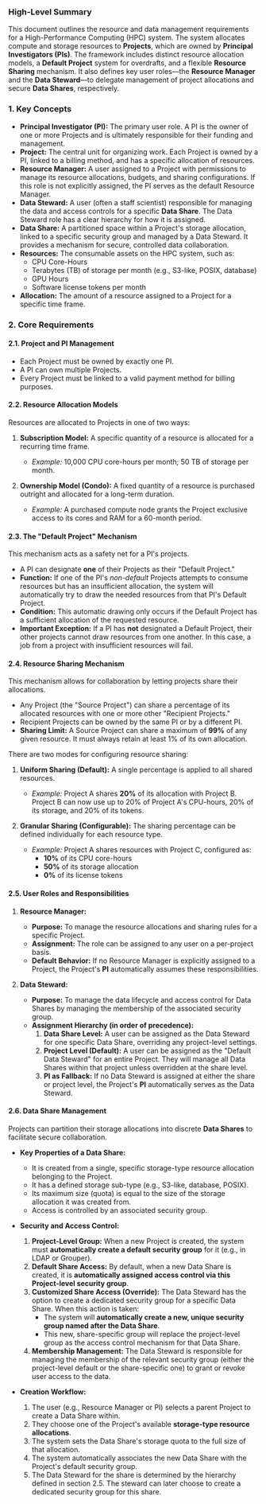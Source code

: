 ### **High-Level Summary**

This document outlines the resource and data management requirements for a High-Performance Computing (HPC) system. The system allocates compute and storage resources to **Projects**, which are owned by **Principal Investigators (PIs)**. The framework includes distinct resource allocation models, a **Default Project** system for overdrafts, and a flexible **Resource Sharing** mechanism. It also defines key user roles—the **Resource Manager** and the **Data Steward**—to delegate management of project allocations and secure **Data Shares**, respectively.

### **1. Key Concepts**

*   **Principal Investigator (PI):** The primary user role. A PI is the owner of one or more Projects and is ultimately responsible for their funding and management.
*   **Project:** The central unit for organizing work. Each Project is owned by a PI, linked to a billing method, and has a specific allocation of resources.
*   **Resource Manager:** A user assigned to a Project with permissions to manage its resource allocations, budgets, and sharing configurations. If this role is not explicitly assigned, the PI serves as the default Resource Manager.
*   **Data Steward:** A user (often a staff scientist) responsible for managing the data and access controls for a specific **Data Share**. The Data Steward role has a clear hierarchy for how it is assigned.
*   **Data Share:** A partitioned space within a Project's storage allocation, linked to a specific security group and managed by a Data Steward. It provides a mechanism for secure, controlled data collaboration.
*   **Resources:** The consumable assets on the HPC system, such as:
    *   CPU Core-Hours
    *   Terabytes (TB) of storage per month (e.g., S3-like, POSIX, database)
    *   GPU Hours
    *   Software license tokens per month
*   **Allocation:** The amount of a resource assigned to a Project for a specific time frame.

### **2. Core Requirements**

#### **2.1. Project and PI Management**
*   Each Project must be owned by exactly one PI.
*   A PI can own multiple Projects.
*   Every Project must be linked to a valid payment method for billing purposes.

#### **2.2. Resource Allocation Models**
Resources are allocated to Projects in one of two ways:

1.  **Subscription Model:** A specific quantity of a resource is allocated for a recurring time frame.
    *   *Example:* 10,000 CPU core-hours per month; 50 TB of storage per month.

2.  **Ownership Model (Condo):** A fixed quantity of a resource is purchased outright and allocated for a long-term duration.
    *   *Example:* A purchased compute node grants the Project exclusive access to its cores and RAM for a 60-month period.

#### **2.3. The "Default Project" Mechanism**
This mechanism acts as a safety net for a PI's projects.

*   A PI can designate **one** of their Projects as their "Default Project."
*   **Function:** If one of the PI's *non-default* Projects attempts to consume resources but has an insufficient allocation, the system will automatically try to draw the needed resources from that PI's Default Project.
*   **Condition:** This automatic drawing only occurs if the Default Project has a sufficient allocation of the requested resource.
*   **Important Exception:** If a PI has **not** designated a Default Project, their other projects cannot draw resources from one another. In this case, a job from a project with insufficient resources will fail.

#### **2.4. Resource Sharing Mechanism**
This mechanism allows for collaboration by letting projects share their allocations.

*   Any Project (the "Source Project") can share a percentage of its allocated resources with one or more other "Recipient Projects."
*   Recipient Projects can be owned by the same PI or by a different PI.
*   **Sharing Limit:** A Source Project can share a maximum of **99%** of any given resource. It must always retain at least 1% of its own allocation.

There are two modes for configuring resource sharing:

1.  **Uniform Sharing (Default):** A single percentage is applied to all shared resources.
    *   *Example:* Project A shares **20%** of its allocation with Project B. Project B can now use up to 20% of Project A's CPU-hours, 20% of its storage, and 20% of its tokens.

2.  **Granular Sharing (Configurable):** The sharing percentage can be defined individually for each resource type.
    *   *Example:* Project A shares resources with Project C, configured as:
        *   **10%** of its CPU core-hours
        *   **50%** of its storage allocation
        *   **0%** of its license tokens

#### **2.5. User Roles and Responsibilities**

1.  **Resource Manager:**
    *   **Purpose:** To manage the resource allocations and sharing rules for a specific Project.
    *   **Assignment:** The role can be assigned to any user on a per-project basis.
    *   **Default Behavior:** If no Resource Manager is explicitly assigned to a Project, the Project's **PI** automatically assumes these responsibilities.

2.  **Data Steward:**
    *   **Purpose:** To manage the data lifecycle and access control for Data Shares by managing the membership of the associated security group.
    *   **Assignment Hierarchy (in order of precedence):**
        1.  **Data Share Level:** A user can be assigned as the Data Steward for one specific Data Share, overriding any project-level settings.
        2.  **Project Level (Default):** A user can be assigned as the "Default Data Steward" for an entire Project. They will manage all Data Shares within that project unless overridden at the share level.
        3.  **PI as Fallback:** If no Data Steward is assigned at either the share or project level, the Project's **PI** automatically serves as the Data Steward.

#### **2.6. Data Share Management**
Projects can partition their storage allocations into discrete **Data Shares** to facilitate secure collaboration.

*   **Key Properties of a Data Share:**
    *   It is created from a single, specific storage-type resource allocation belonging to the Project.
    *   It has a defined storage sub-type (e.g., S3-like, database, POSIX).
    *   Its maximum size (quota) is equal to the size of the storage allocation it was created from.
    *   Access is controlled by an associated security group.

*   **Security and Access Control:**
    1.  **Project-Level Group:** When a new Project is created, the system must **automatically create a default security group** for it (e.g., in LDAP or Grouper).
    2.  **Default Share Access:** By default, when a new Data Share is created, it is **automatically assigned access control via this Project-level security group**.
    3.  **Customized Share Access (Override):** The Data Steward has the option to create a dedicated security group for a specific Data Share. When this action is taken:
        *   The system will **automatically create a new, unique security group named after the Data Share**.
        *   This new, share-specific group will replace the project-level group as the access control mechanism for that Data Share.
    4.  **Membership Management:** The Data Steward is responsible for managing the membership of the relevant security group (either the project-level default or the share-specific one) to grant or revoke user access to the data.

*   **Creation Workflow:**
    1.  The user (e.g., Resource Manager or PI) selects a parent Project to create a Data Share within.
    2.  They choose one of the Project's available **storage-type resource allocations**.
    3.  The system sets the Data Share's storage quota to the full size of that allocation.
    4.  The system automatically associates the new Data Share with the Project's default security group.
    5.  The Data Steward for the share is determined by the hierarchy defined in section 2.5. The steward can later choose to create a dedicated security group for this share.